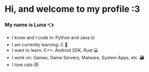 # Hi, and welcome to my profile :3
### My name is Luna 👈

- I know and I code in: Python and Java ☑️
- I am currently learning: C 📖
- I want to learn: C++, Android SDK, Rust 💻
- I work on: Games, Game Servers, Malware, System Apps, etc. 🗃️
- I love cats 😻
